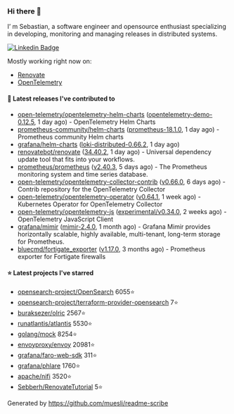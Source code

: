### Hi there 👋

I’ m Sebastian, a software engineer and opensource enthusiast specializing in developing, monitoring and managing releases in distributed systems.

[![Linkedin Badge](https://img.shields.io/badge/-LinkedIn-blue?style=flat&logo=Linkedin&logoColor=white&link=https://www.linkedin.com/in/sebastian-poxhofer/)](https://www.linkedin.com/in/sebastian-poxhofer/)

Mostly working right now on:
- [Renovate](https://github.com/renovatebot/renovate)
- [OpenTelemetry](https://github.com/open-telemetry)



#### 🚀 Latest releases I've contributed to

- [open-telemetry/opentelemetry-helm-charts](https://github.com/open-telemetry/opentelemetry-helm-charts) ([opentelemetry-demo-0.12.5](https://github.com/open-telemetry/opentelemetry-helm-charts/releases/tag/opentelemetry-demo-0.12.5), 1 day ago) - OpenTelemetry Helm Charts
- [prometheus-community/helm-charts](https://github.com/prometheus-community/helm-charts) ([prometheus-18.1.0](https://github.com/prometheus-community/helm-charts/releases/tag/prometheus-18.1.0), 1 day ago) - Prometheus community Helm charts
- [grafana/helm-charts](https://github.com/grafana/helm-charts) ([loki-distributed-0.66.2](https://github.com/grafana/helm-charts/releases/tag/loki-distributed-0.66.2), 1 day ago)
- [renovatebot/renovate](https://github.com/renovatebot/renovate) ([34.40.2](https://github.com/renovatebot/renovate/releases/tag/34.40.2), 1 day ago) - Universal dependency update tool that fits into your workflows.
- [prometheus/prometheus](https://github.com/prometheus/prometheus) ([v2.40.3](https://github.com/prometheus/prometheus/releases/tag/v2.40.3), 5 days ago) - The Prometheus monitoring system and time series database.
- [open-telemetry/opentelemetry-collector-contrib](https://github.com/open-telemetry/opentelemetry-collector-contrib) ([v0.66.0](https://github.com/open-telemetry/opentelemetry-collector-contrib/releases/tag/v0.66.0), 6 days ago) - Contrib repository for the OpenTelemetry Collector
- [open-telemetry/opentelemetry-operator](https://github.com/open-telemetry/opentelemetry-operator) ([v0.64.1](https://github.com/open-telemetry/opentelemetry-operator/releases/tag/v0.64.1), 1 week ago) - Kubernetes Operator for OpenTelemetry Collector
- [open-telemetry/opentelemetry-js](https://github.com/open-telemetry/opentelemetry-js) ([experimental/v0.34.0](https://github.com/open-telemetry/opentelemetry-js/releases/tag/experimental/v0.34.0), 2 weeks ago) - OpenTelemetry JavaScript Client
- [grafana/mimir](https://github.com/grafana/mimir) ([mimir-2.4.0](https://github.com/grafana/mimir/releases/tag/mimir-2.4.0), 1 month ago) - Grafana Mimir provides horizontally scalable, highly available, multi-tenant, long-term storage for Prometheus.
- [bluecmd/fortigate_exporter](https://github.com/bluecmd/fortigate_exporter) ([v1.17.0](https://github.com/bluecmd/fortigate_exporter/releases/tag/v1.17.0), 3 months ago) - Prometheus exporter for Fortigate firewalls

#### ⭐ Latest projects I've starred

- [opensearch-project/OpenSearch](https://github.com/opensearch-project/OpenSearch) 6055⭐
- [opensearch-project/terraform-provider-opensearch](https://github.com/opensearch-project/terraform-provider-opensearch) 7⭐
- [buraksezer/olric](https://github.com/buraksezer/olric) 2567⭐
- [runatlantis/atlantis](https://github.com/runatlantis/atlantis) 5530⭐
- [golang/mock](https://github.com/golang/mock) 8254⭐
- [envoyproxy/envoy](https://github.com/envoyproxy/envoy) 20981⭐
- [grafana/faro-web-sdk](https://github.com/grafana/faro-web-sdk) 311⭐
- [grafana/phlare](https://github.com/grafana/phlare) 1760⭐
- [apache/nifi](https://github.com/apache/nifi) 3520⭐
- [Sebberh/RenovateTutorial](https://github.com/Sebberh/RenovateTutorial) 5⭐



Generated by https://github.com/muesli/readme-scribe
